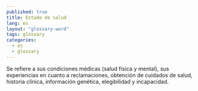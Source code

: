 ```yaml
---
published: true
title: Estado de salud
lang: es
layout: "glossary-word"
tags: glossary
categories:
  - es
  - glossary
---
```


Se refiere a sus condiciones médicas (salud física y mental), sus experiencias en cuanto a reclamaciones, obtención de cuidados de salud, historia clínica, información genética, elegibilidad y incapacidad.    
